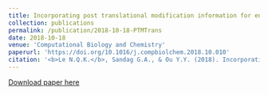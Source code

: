 ```yaml
---
title: Incorporating post translational modification information for enhancing the predictive performance of membrane transport proteins
collection: publications
permalink: /publication/2018-10-18-PTMTrans
date: 2018-10-18
venue: 'Computational Biology and Chemistry'
paperurl: 'https://doi.org/10.1016/j.compbiolchem.2018.10.010'
citation: '<b>Le N.Q.K.</b>, Sandag G.A., & Ou Y.Y. (2018). Incorporating post translational modification information for enhancing the predictive performance of membrane transport proteins. <i>Computational Biology and Chemistry</i>, 77, 251-260.'
---
```


[Download paper here](https://doi.org/10.1016/j.compbiolchem.2018.10.010)
